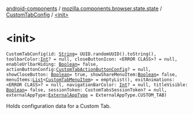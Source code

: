 [android-components](../../index.md) / [mozilla.components.browser.state.state](../index.md) / [CustomTabConfig](index.md) / [&lt;init&gt;](./-init-.md)

# &lt;init&gt;

`CustomTabConfig(id: `[`String`](https://kotlinlang.org/api/latest/jvm/stdlib/kotlin/-string/index.html)` = UUID.randomUUID().toString(), toolbarColor: `[`Int`](https://kotlinlang.org/api/latest/jvm/stdlib/kotlin/-int/index.html)`? = null, closeButtonIcon: <ERROR CLASS>? = null, enableUrlbarHiding: `[`Boolean`](https://kotlinlang.org/api/latest/jvm/stdlib/kotlin/-boolean/index.html)` = false, actionButtonConfig: `[`CustomTabActionButtonConfig`](../-custom-tab-action-button-config/index.md)`? = null, showCloseButton: `[`Boolean`](https://kotlinlang.org/api/latest/jvm/stdlib/kotlin/-boolean/index.html)` = true, showShareMenuItem: `[`Boolean`](https://kotlinlang.org/api/latest/jvm/stdlib/kotlin/-boolean/index.html)` = false, menuItems: `[`List`](https://kotlinlang.org/api/latest/jvm/stdlib/kotlin.collections/-list/index.html)`<`[`CustomTabMenuItem`](../-custom-tab-menu-item/index.md)`> = emptyList(), exitAnimations: <ERROR CLASS>? = null, navigationBarColor: `[`Int`](https://kotlinlang.org/api/latest/jvm/stdlib/kotlin/-int/index.html)`? = null, titleVisible: `[`Boolean`](https://kotlinlang.org/api/latest/jvm/stdlib/kotlin/-boolean/index.html)` = false, sessionToken: CustomTabsSessionToken? = null, externalAppType: `[`ExternalAppType`](../-external-app-type/index.md)` = ExternalAppType.CUSTOM_TAB)`

Holds configuration data for a Custom Tab.

